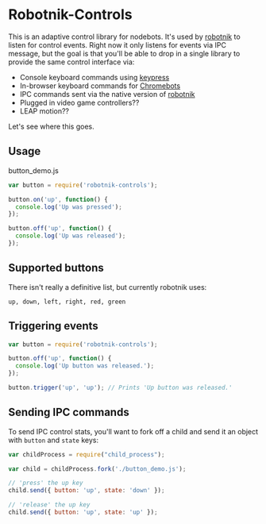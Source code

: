 # Robotnik-Controls

This is an adaptive control library for nodebots. It's used by [robotnik](https://github.com/makenai/robotnik) to listen for control events. Right now it only listens for events via IPC message, but the goal is that you'll be able to drop in a single library to provide the same control interface via:

- Console keyboard commands using [keypress](https://www.npmjs.com/package/keypress)
- In-browser keyboard commands for [Chromebots](http://iceddev.com/blog/chromebots-lowering-the-barrier-to-entry/)
- IPC commands sent via the native version of [robotnik](https://github.com/makenai/robotnik)
- Plugged in video game controllers??
- LEAP motion??

Let's see where this goes.

## Usage

button_demo.js

```javascript
var button = require('robotnik-controls');

button.on('up', function() {
  console.log('Up was pressed');
});

button.off('up', function() {
  console.log('Up was released');
});
```

## Supported buttons

There isn't really a definitive list, but currently robotnik uses:

```
up, down, left, right, red, green
```

## Triggering events



```javascript
var button = require('robotnik-controls');

button.off('up', function() {
  console.log('Up button was released.');
});

button.trigger('up', 'up'); // Prints 'Up button was released.'
```

## Sending IPC commands

To send IPC control stats, you'll want to fork off a child and send it an object with ```button``` and ```state``` keys:

```javascript
var childProcess = require("child_process");

var child = childProcess.fork('./button_demo.js');

// 'press' the up key
child.send({ button: 'up', state: 'down' });

// 'release' the up key
child.send({ button: 'up', state: 'up' });
```

